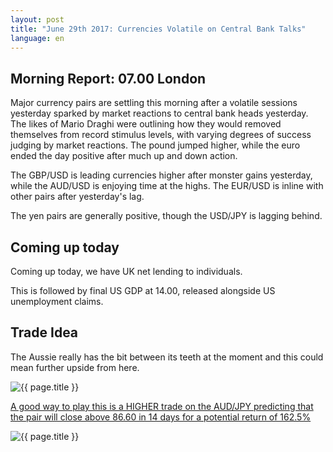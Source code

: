 ```yaml
---
layout: post
title: "June 29th 2017: Currencies Volatile on Central Bank Talks"
language: en
---
```

## Morning Report: 07.00 London

Major currency pairs are settling this morning after a volatile sessions yesterday sparked by market reactions to central bank heads yesterday. The likes of Mario Draghi were outlining how they would removed themselves from record stimulus levels, with varying degrees of success judging by market reactions. The pound jumped higher, while the euro ended the day positive after much up and down action. 

The GBP/USD is leading currencies higher after monster gains yesterday, while the AUD/USD is enjoying time at the highs. The EUR/USD is inline with other pairs after yesterday's lag. 

The yen pairs are generally positive, though the USD/JPY is lagging behind. 

## Coming up today

Coming up today, we have UK net lending to individuals. 

This is followed by final US GDP at 14.00, released alongside US unemployment claims. 

## Trade Idea

The Aussie really has the bit between its teeth at the moment and this could mean further upside from here. 

<img class="post-image" src="{{ site.url }}/images/2017-06-29_07-49-13.jpg" alt="{{ page.title }}" title="{{ page.title }}">

<a href="%LINK%%?currency=GBP&market=forex&underlying=frxAUDJPY&formname=higherlower&duration_amount=14&duration_units=d&amount=10&amount_type=payout&expiry_type=duration&barrier=86.60" target="_blank">A good way to play this is a HIGHER trade on the AUD/JPY predicting that the pair will close above 86.60 in 14 days for a potential return of 162.5%</a>

<img class="post-image" src="{{ site.url }}/images/2017-06-29_07-48-14.jpg" alt="{{ page.title }}" title="{{ page.title }}">